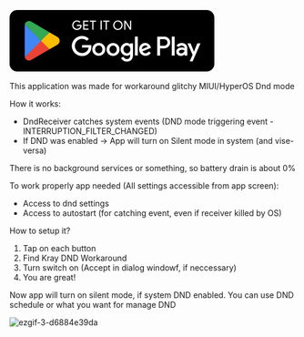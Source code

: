 [<img src="en.svg">]()

This application was made for workaround glitchy MIUI/HyperOS Dnd mode

How it works:
- DndReceiver catches system events (DND mode triggering event - INTERRUPTION_FILTER_CHANGED)
- If DND was enabled -> App will turn on Silent mode in system (and vise-versa)

There is no background services or something, so battery drain is about 0%

To work properly app needed (All settings accessible from app screen):
 - Access to dnd settings
 - Access to autostart (for catching event, even if receiver killed by OS)

How to setup it?
1. Tap on each button
2. Find Kray DND Workaround
3. Turn switch on (Accept in dialog windowf, if neccessary)
4. You are great!

Now app will turn on silent mode, if system DND enabled. You can use DND schedule or what you want for manage DND

![ezgif-3-d6884e39da](https://github.com/user-attachments/assets/6d2e19c8-8fc0-4c89-b7fb-a334c352810f)
